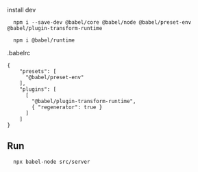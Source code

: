 

install dev 
```
  npm i --save-dev @babel/core @babel/node @babel/preset-env @babel/plugin-transform-runtime

  npm i @babel/runtime
```

.babelrc
```
{
    "presets": [
      "@babel/preset-env"
    ],
    "plugins": [
      [
        "@babel/plugin-transform-runtime",
        { "regenerator": true }
      ]
    ]
}
```


## Run
```
  npx babel-node src/server
```